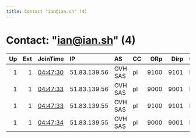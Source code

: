 ```yaml
---
title: Contact "ian@ian.sh" (4)
---
```


# Contact: "ian@ian.sh" (4)

|   Up |   Ext | JoinTime                                                                                            | IP           | AS      | CC   |   ORp |   Dirp | OS    | Version   | Nickname   |   eFamMembers |
|-----:|------:|:----------------------------------------------------------------------------------------------------|:-------------|:--------|:-----|------:|-------:|:------|:----------|:-----------|--------------:|
|    1 |     1 | [04:47:30](https://metrics.torproject.org/rs.html#details/7777F9186C01E44F4A55B7300B19D05B9150588C) | 51.83.139.56 | OVH SAS | pl   |  9100 |   9101 | Linux | 0.4.3.5   | iansh10fe  |            28 |
|    1 |     1 | [04:47:33](https://metrics.torproject.org/rs.html#details/32B4A9F85DC6BFE90DF914C4BAEC5F4EAC793897) | 51.83.139.56 | OVH SAS | pl   |  9000 |   9001 | Linux | 0.4.3.5   | iansh10fe  |            28 |
|    1 |     1 | [04:47:33](https://metrics.torproject.org/rs.html#details/A8B44F6FFBDF35F7B0ED6C17E1FD2EDC34F244E9) | 51.83.139.55 | OVH SAS | pl   |  9100 |   9101 | Linux | 0.4.3.5   | iansh10fe  |            28 |
|    1 |     1 | [04:47:34](https://metrics.torproject.org/rs.html#details/D565D581498D9DBA9AF66DC93919157835B8759C) | 51.83.139.55 | OVH SAS | pl   |  9000 |   9001 | Linux | 0.4.3.5   | iansh10fe  |            28 |
